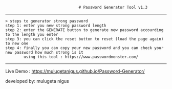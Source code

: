 
                                    # Password Generator Tool v1.3

----------------------------------------------------------------------------------------------------------

    > steps to generator strong password
    step 1: enter you new strong password length
    step 2: enter the GENERATE button to generate new password accourding to the length you enter
    step 3: you can click the reset button to reset (load the page again) to new one
    step 4: finally you can copy your new password and you can check your new password how much strong is it
            using this tool : https://www.passwordmonster.com/

----------------------------------------------------------------------------------------------------------
Live Demo : https://mulugetanigus.github.io/Password-Generator/


developed by: mulugeta nigus
